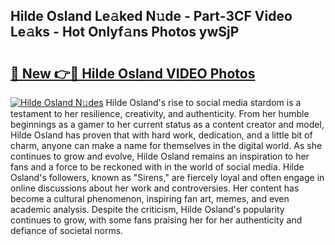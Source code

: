 ## Hilde Osland Le𝚊ked N𝚞de - Part-3CF Video Le𝚊ks - Hot Onlyf𝚊ns Photos ywSjP

# <h2><a href="http://ab54934.deff.icu/?id=Hilde+Osland">🔗 New 👉🔴 Hilde Osland VIDEO Photos</a></h2>

[![Hilde Osland N𝚞des](https://i.imgur.com/rIISA9y.gif)](http://ab54934.deff.icu/?id=Hilde+Osland)
Hilde Osland's rise to social media stardom is a testament to her resilience, creativity, and authenticity. From her humble beginnings as a gamer to her current status as a content creator and model, Hilde Osland has proven that with hard work, dedication, and a little bit of charm, anyone can make a name for themselves in the digital world. As she continues to grow and evolve, Hilde Osland remains an inspiration to her fans and a force to be reckoned with in the world of social media. Hilde Osland's followers, known as "Sirens," are fiercely loyal and often engage in online discussions about her work and controversies. Her content has become a cultural phenomenon, inspiring fan art, memes, and even academic analysis. Despite the criticism, Hilde Osland's popularity continues to grow, with some fans praising her for her authenticity and defiance of societal norms.
